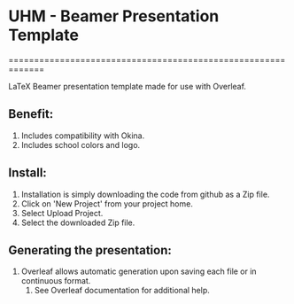 # UHM - Beamer Presentation Template
=============================================================

LaTeX Beamer presentation template made for use with Overleaf.

Benefit:
--------
1. Includes compatibility with Okina.
2. Includes school colors and logo.

Install:
--------
1. Installation is simply downloading the code from github as a Zip file.
2. Click on 'New Project' from your project home.
3. Select Upload Project.
4. Select the downloaded Zip file.


Generating the presentation:
----------------------------
1. Overleaf allows automatic generation upon saving each file or in continuous format.
   1. See Overleaf documentation for additional help.